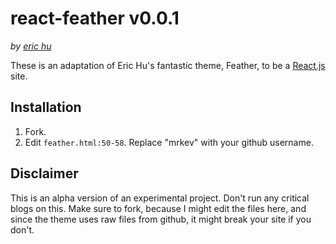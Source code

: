 # react-feather v0.0.1

_by [eric hu](http://erichu.tumblr.com)_

These is an adaptation of Eric Hu's fantastic theme, Feather, to be a [React.js](https://facebook.github.io/react/) site. 

## Installation

1. Fork.
1. Edit `feather.html:50-58`. Replace "mrkev" with your github username.

## Disclaimer

This is an alpha version of an experimental project. Don't run any critical blogs on this. Make sure to fork, because I might edit the files here, and since the theme uses raw files from github, it might break your site if you don't.
